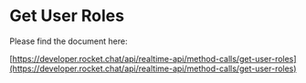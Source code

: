 # Get User Roles

Please find the document here: 

[https://developer.rocket.chat/api/realtime-api/method-calls/get-user-roles](https://developer.rocket.chat/api/realtime-api/method-calls/get-user-roles)

